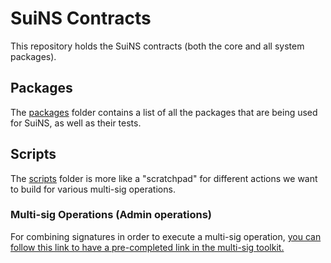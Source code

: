 # SuiNS Contracts

This repository holds the SuiNS contracts (both the core and all system packages).

## Packages

The [packages](./packages/) folder contains a list of all the packages that are being used
for SuiNS, as well as their tests.

## Scripts

The [scripts](./scripts/) folder is more like a "scratchpad" for different actions we want to build for various multi-sig operations.

### Multi-sig Operations (Admin operations)

For combining signatures in order to execute a multi-sig operation, [you can follow this link to have a pre-completed link in the multi-sig toolkit.](https://multisig-toolkit.mystenlabs.com/combine-signatures?pks=%5B%22AD%2B3mg5J5olToTEYrcxJ6DaVxUCWCBYOgI9dADaSlh%2FD%22%2C%22AOSeqn1vaDsfKyErF5Oe2z6X0yD25HytzYxIN0sM9cSX%22%2C%22AJdLYYKG%2FCTI9yFl68meoO8gHKUcTLpip6AYRXsS0H3g%22%2C%22ANSiX5Dt4GGMydZKGlUdhbvJbJq%2FA4G5CwotC3h3LImf%22%2C%22AKvhJE5Kuto6KRqWaD8vtPJ7u2glSdZTfK5AWnFQ5jhu%22%2C%22AIsWkAJaleXuv6gq9Vtyxfigpr%2F9RqzRYCyB0pz8AWYS%22%5D&weights=1%2C1%2C1%2C1%2C1%2C1&threshold=3)
